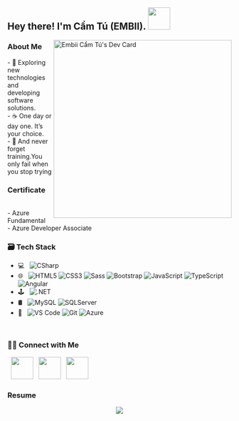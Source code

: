 <h2> Hey there! I'm Cẩm Tú (EMBII). <img src="https://chrisdermody.com/content/images/2019/07/animation3-npm_run-v4.gif" width="50"></h2>
<!--  <img align="right" alt="GIF" src="https://media.giphy.com/media/L1R1tvI9svkIWwpVYr/giphy.gif" width="500"/> -->

<a href="https://app.daily.dev/barbieFox"><img align="right" src="https://api.daily.dev/devcards/7015ed63248148298f6271adaf133aa0.png?r=gik" width="400" alt="Embii Cẩm Tú's Dev Card"/></a>

<h3>About Me </h3>
- 🥰 Exploring new technologies and developing software solutions.
<br/>
- ☕ One day or day one. It’s your choice.  <br/>
- 🥊 And never forget training.You only fail when you stop trying <br/>

<h3> Certificate </h3>
<br/>
- Azure Fundamental <br/>
- Azure Developer Associate 
<br/>
<h3>🗃️ Tech Stack</h3>

- 💻 &nbsp;  ![CSharp](https://img.shields.io/badge/-CSharp-43aaf9?style=flat-square&logo=c)
- 🌐 &nbsp; ![HTML5](https://img.shields.io/badge/-HTML5-%23E44D27?style=flat-square&logo=html5&logoColor=ffffff) 
            ![CSS3](https://img.shields.io/badge/-CSS3-%231572B6?style=flat-square&logo=css3) 
            ![Sass](https://img.shields.io/badge/-Sass-%23CC6699?style=flat-square&logo=sass&logoColor=ffffff)
            ![Bootstrap](https://img.shields.io/badge/-Bootstrap-%23a366cc?style=flat-square&logo=bootstrap&logoColor=ffffff)
            ![JavaScript](https://img.shields.io/badge/-JavaScript-%23F7DF1C?style=flat-square&logo=javascript&logoColor=000000&labelColor=%23F7DF1C&color=%23FFCE5A)
            ![TypeScript](https://img.shields.io/badge/-TypeScript-007ACC?style=flat-square&logo=typescript&logoColor=white)
            ![Angular](https://img.shields.io/badge/-Angular-%23282C34?style=flat-square&logo=angular)
- 🕹️ &nbsp; ![.NET](https://img.shields.io/badge/-.NET-brightgreen)
- 🛢 &nbsp; ![MySQL](https://img.shields.io/badge/-MySQL-e8e8e8?style=flat-square&logo=mysql)
            ![SQLServer](https://img.shields.io/badge/-SQLServer-181717?style=flat-square&logo=sql-server)
- 🔧 &nbsp; ![VS Code](https://img.shields.io/badge/-VSCode-%23007ACC?style=flat-square&logo=visual-studio-code)
            ![Git](https://img.shields.io/badge/-Git-%23F05032?style=flat-square&logo=git&logoColor=%23ffffff) 
            ![Azure](https://img.shields.io/badge/-Azure-blue)           

</br>


<h3> 🤝🏻 Connect with Me </h3>

<p align="center">

&nbsp; <a href="mailto:dev.camtu2000@gmail.com" target="_blank" rel="noopener noreferrer"><img src="https://preview.redd.it/izqwm1g21b751.png?auto=webp&s=da8f46dec79e38870efeac10d5a829e50792686b"  width="50" /></a>
&nbsp; <a href="https://www.instagram.com/nguyentu.8888/" target="_blank" rel="noopener noreferrer"><img src="http://assets.stickpng.com/thumbs/580b57fcd9996e24bc43c521.png"  width="50" /></a>
&nbsp; <a href="https://www.linkedin.com/in/dev-nguyen-thi-cam-tu/" target="_blank" rel="noopener noreferrer"><img src="https://images.rawpixel.com/image_png_800/czNmcy1wcml2YXRlL3Jhd3BpeGVsX2ltYWdlcy93ZWJzaXRlX2NvbnRlbnQvbHIvdjk4Mi1kNS0xMF8xLnBuZw.png"  width="50" /></a>


### Resume
<p align="center"> 
  <img src="https://hits.seeyoufarm.com/api/count/incr/badge.svg?url=https%3A%2F%2Fgithub.com%2FNairubi%2Fhit-counter&count_bg=%23C8883D&title_bg=%23555555&icon=icq.svg&icon_color=%238F7D7D&title=hits&edge_flat=false" />
</p>

